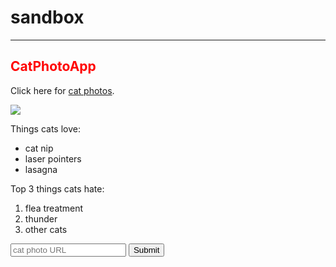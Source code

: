 # sandbox
***
<link href='http://fonts.googleapis.com/css?family=Lobster' rel='stylesheet' type='text/css'>
<style>
  .red-text {
    color: red;
  }

  h2 {
    font-family: Lobster, Monospace;
  }

  p {
    font-size: 16px;
    font-family: Monospace;
  }

  .thick-green-border {
    border-color: green;
    border-width: 10px;
    border-style: solid;
    border-radius: 50%;
  }

  .smaller-image {
    width: 100px;
  }
</style>

<h2 class='red-text'>CatPhotoApp</h2>

<p>Click here for <a href='#'>cat photos</a>.</p>

<a href='#'><img class='smaller-image thick-green-border' src='https://bit.ly/fcc-kittens'/></a>

<p>Things cats love:</p>
<ul>
  <li>cat nip</li>
  <li>laser pointers</li>
  <li>lasagna</li>
</ul>
<p>Top 3 things cats hate:</p>
<ol>
  <li>flea treatment</li>
  <li>thunder</li>
  <li>other cats</li>
</ol>
<form action="/submit-cat-photo">
  <input type='text' placeholder='cat photo URL' required>
  <button type='submit'>Submit</button>
</form>
